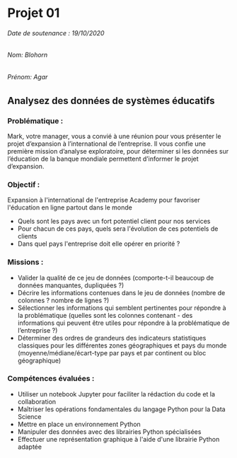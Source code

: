 # Projet 01
###### Date de soutenance : 19/10/2020
###### Nom: Blohorn
###### Prénom: Agar

## Analysez des données de systèmes éducatifs


### Problématique :  
Mark, votre manager, vous a convié à une réunion pour vous présenter le projet d’expansion à l’international de l’entreprise. Il vous confie une première mission d’analyse exploratoire, pour déterminer si les données sur l’éducation de la banque mondiale permettent d’informer le projet d’expansion.

### Objectif : 
Expansion à l'international de l'entreprise Academy pour favoriser l'éducation en ligne partout dans le monde
   - Quels sont les pays avec un fort potentiel client pour nos services
   - Pour chacun de ces pays, quels sera l'évolution de ces potentiels de clients
   - Dans quel pays l'entreprise doit elle opérer en priorité ?

    
   
### Missions : 
- Valider la qualité de ce jeu de données (comporte-t-il beaucoup de données manquantes, dupliquées ?)
- Décrire les informations contenues dans le jeu de données (nombre de colonnes ? nombre de lignes ?)
- Sélectionner les informations qui semblent pertinentes pour répondre à la problématique (quelles sont les colonnes contenant -  des informations qui peuvent être utiles pour répondre à la problématique de l’entreprise ?)
- Déterminer des ordres de grandeurs des indicateurs statistiques classiques pour les différentes zones géographiques et pays du monde (moyenne/médiane/écart-type par pays et par continent ou bloc géographique)

### Compétences évaluées : 

- Utiliser un notebook Jupyter pour faciliter la rédaction du code et la collaboration
- Maîtriser les opérations fondamentales du langage Python pour la Data Science
- Mettre en place un environnement Python
- Manipuler des données avec des librairies Python spécialisées
- Effectuer une représentation graphique à l'aide d'une librairie Python adaptée
